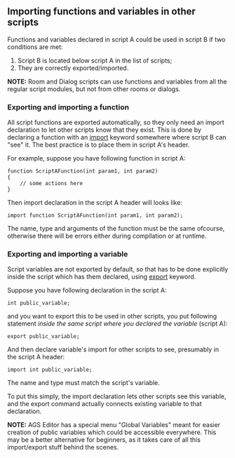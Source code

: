 ## Importing functions and variables in other scripts

Functions and variables declared in script A could be used in script B if two conditions are met:
1. Script B is located below script A in the list of scripts;
2. They are correctly exported/imported.

**NOTE:** Room and Dialog scripts can use functions and variables from all the regular script modules, but not from other rooms or dialogs.

### Exporting and importing a function

All script functions are exported automatically, so they only need an import declaration to let other scripts know that they exist. This is done by declaring a function with an [import](ScriptKeywords#import) keyword somewhere where script B can "see" it. The best practice is to place them in script A's header.

For example, suppose you have following function in script A:

    function ScriptAFunction(int param1, int param2)
    {
        // some actions here
    }

Then import declaration in the script A header will looks like:

    import function ScriptAFunction(int param1, int param2);

The name, type and arguments of the function must be the same ofcourse, otherwise there will be errors either during compilation or at runtime.

### Exporting and importing a variable

Script variables are not exported by default, so that has to be done explicitly inside the script which has them declared, using [export](ScriptKeywords#export) keyword.

Suppose you have following declaration in the script A:

    int public_variable;

and you want to export this to be used in other scripts, you put following statement *inside the same script where you declared the variable* (script A):

    export public_variable;

And then declare variable's import for other scripts to see, presumably in the script A header:

    import int public_variable;

The name and type must match the script's variable.

To put this simply, the import declaration lets other scripts see this variable, and the export command actually connects existing variable to that declaration.

**NOTE:** AGS Editor has a special menu "Global Variables" meant for easier creation of public variables which could be accessible everywhere. This may be a better alternative for beginners, as it takes care of all this import/export stuff behind the scenes.